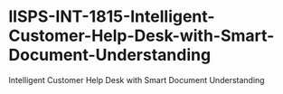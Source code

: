 # llSPS-INT-1815-Intelligent-Customer-Help-Desk-with-Smart-Document-Understanding
Intelligent Customer Help Desk with Smart Document Understanding

